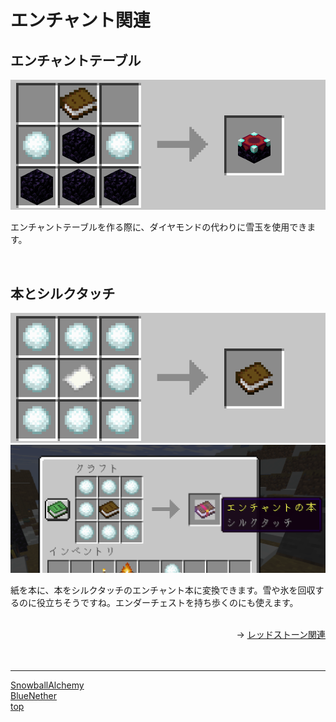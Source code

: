 # エンチャント関連

## エンチャントテーブル

![SnowballAlchemy](./../images/enchant_table.png)

エンチャントテーブルを作る際に、ダイヤモンドの代わりに雪玉を使用できます。

<br>

## 本とシルクタッチ

![SnowballAlchemy](./../images/book.png)
![SnowballAlchemy](./../images/silk_touch.png)

紙を本に、本をシルクタッチのエンチャント本に変換できます。雪や氷を回収するのに役立ちそうですね。エンダーチェストを持ち歩くのにも使えます。

<br>

<div align="right">
→ <a href="./redstone">レッドストーン関連</a>
</div><br>

<br>

---

[SnowballAlchemy](./index.md) <br>
[BlueNether](./../blue_nether/index.md)<br>
[top](./../index.md)
